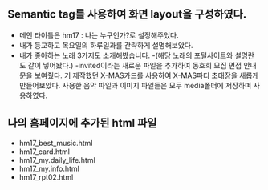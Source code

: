 ## Semantic tag를 사용하여 화면 layout을 구성하였다.
- 메인 타이틀은 hm17 : 나는 누구인가?로 설정해주었다.
- 내가 등교하고 목요일의 하루일과를 간략하게 설명해보았다.
- 내가 좋아하는 노래 3가지도 소개해봤습니다.
-(해당 노래의 포털사이트와 설명란도 같이 넣어놨다.)
-invited이라는 새로운 파일을 추가하여 동호회 모집 면접 안내문을 보여줬다.
기 제작했던 X-MAS카드를 사용하여 X-MAS파티 초대장을 새롭게 만들어보았다.
사용한 음악 파일과 이미지 파일들은 모두 media폴더에 저장하며 사용하였다.
## 나의 홈페이지에 추가된 html 파일
- hm17_best_music.html 
- hm17_card.html
- hm17_my.daily_life.html
- hm17_my.info.html
- hm17_rpt02.html
